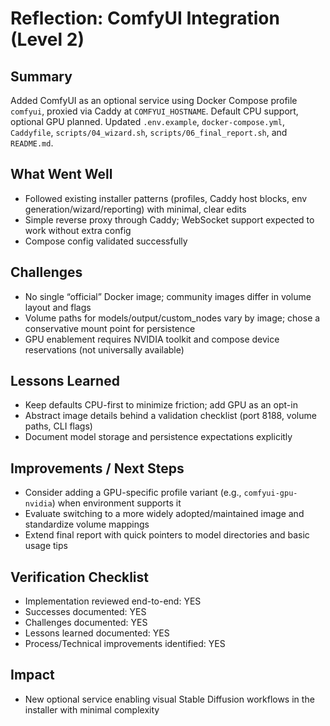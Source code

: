 # Reflection: ComfyUI Integration (Level 2)

## Summary
Added ComfyUI as an optional service using Docker Compose profile `comfyui`, proxied via Caddy at `COMFYUI_HOSTNAME`. Default CPU support, optional GPU planned. Updated `.env.example`, `docker-compose.yml`, `Caddyfile`, `scripts/04_wizard.sh`, `scripts/06_final_report.sh`, and `README.md`.

## What Went Well
- Followed existing installer patterns (profiles, Caddy host blocks, env generation/wizard/reporting) with minimal, clear edits
- Simple reverse proxy through Caddy; WebSocket support expected to work without extra config
- Compose config validated successfully

## Challenges
- No single “official” Docker image; community images differ in volume layout and flags
- Volume paths for models/output/custom_nodes vary by image; chose a conservative mount point for persistence
- GPU enablement requires NVIDIA toolkit and compose device reservations (not universally available)

## Lessons Learned
- Keep defaults CPU-first to minimize friction; add GPU as an opt-in
- Abstract image details behind a validation checklist (port 8188, volume paths, CLI flags)
- Document model storage and persistence expectations explicitly

## Improvements / Next Steps
- Consider adding a GPU-specific profile variant (e.g., `comfyui-gpu-nvidia`) when environment supports it
- Evaluate switching to a more widely adopted/maintained image and standardize volume mappings
- Extend final report with quick pointers to model directories and basic usage tips

## Verification Checklist
- Implementation reviewed end-to-end: YES
- Successes documented: YES
- Challenges documented: YES
- Lessons learned documented: YES
- Process/Technical improvements identified: YES

## Impact
- New optional service enabling visual Stable Diffusion workflows in the installer with minimal complexity
